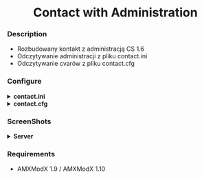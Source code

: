 <div align="center">

# Contact with Administration
</div>

### Description
- Rozbudowany kontakt z administracją CS 1.6
- Odczytywanie administracji z pliku contact.ini
- Odczytywanie cvarów z pliku contact.cfg

</div>

### Configure
<details>
  <summary><b>contact.ini</b></summary>

```
;===================== » Contact « =====================
;           Autorzy pluginu: N1K1Cz & mpN`
;           Strona: © AmxxPro.pl

; Instrukcja dodawania administratora do kontaktu:
; "Nick" "Discord" "Steam" "Ranga"


"AmxxPro.PL" "discord.gg/JnFrthDvVs" "AmxxPro" "Developer"
"N1K1Cz" "N1K1Cz#0751" "N1K1Cz" "Author"
"mpN`" "mpN`#5185" "mpN`" "Author"

;===================== » Contact « =====================
```
</details>

<details>
  <summary><b>contact.cfg</b></summary>

```
;===================== » Contact - Configuration « =====================
;                     Autorzy pluginu: N1K1Cz & mpN`
;                     Strona: © AmxxPro.pl

;Czy pod /kontakt ma byc otwierane MOTD czy Menu? 1 - MOTD, 0 - Menu
amxxpro_contact_show "1"

;Jaki ma byc prefix na czacie
amxxpro_contact_prefix "AmxxPro.pl"

;Czy ma wyswietlac informacje w konsoli? 1 - Konsola, 0 - Czat
amxxpro_contact_info "1"

;Czy ma byc wyswietlana nazwa forum w konsoli?
amxxpro_contact_discord_show "1"

;Jaki ma byc wyswietlany link do discorda w konsoli?
amxxpro_contact_discord "discord.gg/JnFrthDvVs"

;Czy ma byc wyswietlana nazwa forum w konsoli?
amxxpro_contact_forum_show "1"

;Jaka ma byc wyswietlana nazwa forum w konsoli?
amxxpro_contact_forum "AmxxPro.pl"

;===================== » Contact - Configuration « =====================
```
</details>

### ScreenShots

<details>
  <summary><b>Server</b></summary>
  
  - Chat
  
  <img src="https://github.com/AmxxPro-pl/Contact-with-Administration/blob/main/img/chat_konsola.png"></img>
  - Menu 
  
  <img src="https://github.com/AmxxPro-pl/Contact-with-Administration/blob/main/img/menu.png"></img>
  - Console
  
  <img src="https://github.com/AmxxPro-pl/Contact-with-Administration/blob/main/img/konsola.png"></img>
  - MOTD
  
  <img src="https://github.com/AmxxPro-pl/Contact-with-Administration/blob/main/img/motd.png"></img>
</details>

### Requirements 
- AMXModX 1.9 / AMXModX 1.10
